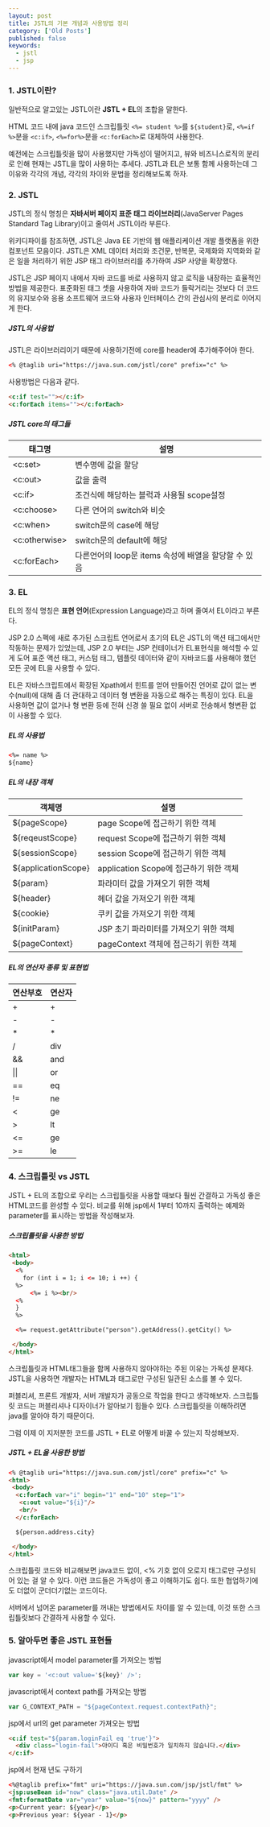 ```yaml
---
layout: post
title: JSTL의 기본 개념과 사용방법 정리
category: ['Old Posts']
published: false
keywords:
  - jstl
  - jsp
---
```


### 1. JSTL이란?

일반적으로 알고있는 JSTL이란 **JSTL + EL**의 조합을 말한다.

HTML 코드 내에 java 코드인 스크립틀릿 `<%= student %>`를 `${student}`로, `<%=if %>`문을 `<c:if>`, `<%=for%>`문을 `<c:forEach>`로 대체하여 사용한다.

예전에는 스크립틀릿을 많이 사용했지만 가독성이 떨어지고, 뷰와 비즈니스로직의 분리로 인해 현재는 JSTL을 많이 사용하는 추세다. JSTL과 EL은 보통 함께 사용하는데 그 이유와 각각의 개념, 각각의 차이와 문법을 정리해보도록 하자.

### 2. JSTL

JSTL의 정식 명칭은 **자바서버 페이지 표준 태그 라이브러리**(JavaServer Pages Standard Tag Library)이고 줄여서 JSTL이라 부른다.

위키디파이를 참조하면, JSTL은 Java EE 기반의 웹 애플리케이션 개발 플랫폼을 위한 컴포넌트 모음이다. JSTL은 XML 데이터 처리와 조건문, 반복문, 국제화와 지역화와 같은 일을 처리하기 위한 JSP 태그 라이브러리를 추가하여 JSP 사양을 확장했다.

JSTL은 JSP 페이지 내에서 자바 코드를 바로 사용하지 않고 로직을 내장하는 효율적인 방법을 제공한다. 표준화된 태그 셋을 사용하여 자바 코드가 들락거리는 것보다 더 코드의 유지보수와 응용 소프트웨어 코드와 사용자 인터페이스 간의 관심사의 분리로 이어지게 한다.

##### JSTL의 사용법

JSTL은 라이브러리이기 때문에 사용하기전에 core를 header에 추가해주어야 한다.

```html
<% @taglib uri="https://java.sun.com/jstl/core" prefix="c" %>
```

사용방법은 다음과 같다.

```html
<c:if test=""></c:if>
<c:forEach items=""></c:forEach>
```

##### JSTL core의 태그들

|태그명|설명|
|---|---|
|\<c:set>|변수명에 값을 할당|
|\<c:out>|값을 출력|
|\<c:if>|조건식에 해당하는 블럭과 사용될 scope설정|
|\<c:choose>|다른 언어의 switch와 비슷|
|\<c:when>|switch문의 case에 해당|
|\<c:otherwise>|switch문의 default에 해당|
|\<c:forEach>|다른언어의 loop문 items 속성에 배열을 할당할 수 있음|


### 3. EL

EL의 정식 명칭은 **표현 언어**(Expression Language)라고 하며 줄여서 EL이라고 부른다.

JSP 2.0 스펙에 새로 추가된 스크립트 언어로서 초기의 EL은 JSTL의 액션 태그에서만 작동하는 문제가 있었는데, JSP 2.0 부터는 JSP 컨테이너가 EL표현식을 해석할 수 있게 도어 표준 액션 태그, 커스텀 태그, 템플릿 데이터와 같이 자바코드를 사용해야 했던 모든 곳에 EL을 사용할 수 있다.

EL은 자바스크립트에서 확장된 Xpath에서 힌트를 얻어 만들어진 언어로 값이 없는 변수(null)에 대해 좀 더 관대하고 데이터 형 변환을 자동으로 해주는 특징이 있다. EL을 사용하면 값이 없거나 형 변환 등에 전혀 신경 쓸 필요 없이 서버로 전송해서 형변환 없이 사용할 수 있다.

##### EL의 사용법

```html
<%= name %>
${name}
```

##### EL의 내장 객체

|객체명|설명|
|---|---|
|${pageScope}|page Scope에 접근하기 위한 객체|
|${reqeustScope}|request Scope에 접근하기 위한 객체|
|${sessionScope}|session Scope에 접근하기 위한 객체|
|${applicationScope}|application Scope에 접근하기 위한 객체|
|${param}|파라미터 값을 가져오기 위한 객체|
|${header}|헤더 값을 가져오기 위한 객체|
|${cookie}|쿠키 값을 가져오기 위한 객체|
|${initParam}|JSP 초기 파라미터를 가져오기 위한 객체|
|${pageContext}|pageContext 객체에 접근하기 위한 객체|

##### EL의 연산자 종류 및 표현법

|연산부호|연산자|
|---|---|
|+|+|
|-|-|
|*|*|
|/|div|
|\&\&|and|
|\|\||or|
|==|eq|
|!=|ne|
|<|ge|
|>|lt|
|<=|ge|
|>=|le|

### 4. 스크립틀릿 vs JSTL

JSTL + EL의 조합으로 우리는 스크립틀릿을 사용할 때보다 훨씬 간결하고 가독성 좋은 HTML코드를 완성할 수 있다. 비교를 위해 jsp에서 1부터 10까지 출력하는 예제와 parameter를 표시하는 방법을 작성해보자.

##### 스크립틀릿을 사용한 방법

```html
<html>
 <body>
  <%
    for (int i = 1; i <= 10; i ++) {
  %>
      <%= i %><br/>
  <%
  }
  %>

  <%= request.getAttribute("person").getAddress().getCity() %>

 </body>
</html>
```

스크립틀릿과 HTML태그들을 함께 사용하지 않아야하는 주된 이유는 가독성 문제다. JSTL을 사용하면 개발자는 HTML과 태그로만 구성된 일관된 소스를 볼 수 있다.

퍼블리셔, 프론트 개발자, 서버 개발자가 공동으로 작업을 한다고 생각해보자. 스크립틀릿 코드는 퍼블리셔나 디자이너가 알아보기 힘들수 있다. 스크립틀릿을 이해하려면 java를 알아야 하기 때문이다.

그럼 이제 이 지저분한 코드를 JSTL + EL로 어떻게 바꿀 수 있는지 작성해보자.

##### JSTL + EL을 사용한 방법

```html
<% @taglib uri="https://java.sun.com/jstl/core" prefix="c" %>
<html>
 <body>
  <c:forEach var="i" begin="1" end="10" step="1">
   <c:out value="${i}"/>
   <br/>
  </c:forEach>

  ${person.address.city}

 </body>
</html>
```

스크립틀릿 코드와 비교해보면 java코드 없이, <% 기호 없이 오로지 태그로만 구성되어 있는 걸 알 수 있다. 이런 코드들은 가독성이 좋고 이해하기도 쉽다. 또한 협업하기에도 더없이 군더더기없는 코드이다.

서버에서 넘어온 parameter를 꺼내는 방법에서도 차이를 알 수 있는데, 이것 또한 스크립틀릿보다 간결하게 사용할 수 있다.


### 5. 알아두면 좋은 JSTL 표현들

javascript에서 model parameter를 가져오는 방법

```javascript
var key = '<c:out value='${key}' />';
```

javascript에서 context path를 가져오는 방법

```javascript
var G_CONTEXT_PATH = "${pageContext.request.contextPath}";
```

jsp에서 url의 get parameter 가져오는 방법

```html
<c:if test="${param.loginFail eq 'true'}">
  <div class="login-fail">아이디 혹은 비밀번호가 일치하지 않습니다.</div>
</c:if>
```

jsp에서 현재 년도 구하기

```html
<%@taglib prefix="fmt" uri="https://java.sun.com/jsp/jstl/fmt" %>
<jsp:useBean id="now" class="java.util.Date" />
<fmt:formatDate var="year" value="${now}" pattern="yyyy" />
<p>Current year: ${year}</p>
<p>Previous year: ${year - 1}</p>
```

